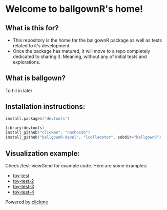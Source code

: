 # Welcome to ballgownR's home!

## What is this for?

* This repository is the home for the ballgownR package as well as tests related to it's development.
* Once the package has matured, it will move to a repo completely dedicated to sharing it. Meaning, without any of initial tests and explorations.

## What is ballgown?

To fill in later

## Installation instructions:

```S
install.packages("devtools")

library(devtools)
install_github("clickme", "nachocab")
install_github("ballgownR-devel", "lcolladotor", subdir="ballgownR")
```


## Visualization example:

Check /test-viewGene for example code. Here are some examples:

* [toy-test](http://htmlpreview.github.io/?https://github.com/lcolladotor/ballgownR-devel/blob/master/test-viewGene/toy-test.html)
* [toy-test-2](http://htmlpreview.github.io/?https://github.com/lcolladotor/ballgownR-devel/blob/master/test-viewGene/toy-test-2.html)
* [toy-test-3](http://htmlpreview.github.io/?https://github.com/lcolladotor/ballgownR-devel/blob/master/test-viewGene/toy-test-3.html)
* [toy-test-4](http://htmlpreview.github.io/?https://github.com/lcolladotor/ballgownR-devel/blob/master/test-viewGene/toy-test-4.html)

Powered by [clickme](https://github.com/nachocab/clickme)
